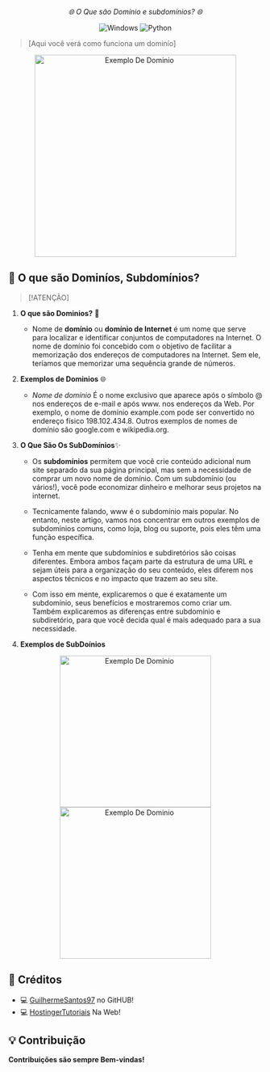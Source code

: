 <p align="center">
  <p align="center">
    <em>🌐 O Que são Domínio e subdomínios? 🌐</em>
  </p>
  <p align="center">
    <img src="https://img.shields.io/badge/Windows-0078D6?style=for-the-badge&logo=windows&logoColor=white" alt="Windows">
    <img src="https://img.shields.io/badge/Python-3776AB.svg?style=for-the-badge&logo=Python&logoColor=white" alt="Python">
  </p>
</p>

>[Aqui você verá como funciona um dominío]

<p align="center">
  <img src="https://www.hostinger.com.br/tutoriais/wp-content/uploads/sites/12/2021/10/Como-Funcionam-os-Dominios.png" alt="Exemplo De Dominio" height="400"/>
</p>
  

## 🚀 O que são Dominíos, Subdomínios?

> [!ATENÇÃO]  
   
1. **O que são Dominios?** 🔗
   - Nome de **domínio** ou **domínio de Internet** é um nome que serve para localizar e identificar conjuntos de computadores na Internet. O nome de domínio foi concebido com o objetivo de facilitar a memorização dos endereços de computadores na Internet. Sem ele, teríamos que memorizar uma sequência grande de números. 


2. **Exemplos de Dominios** 🌐
    - *Nome de domínio*
    É o nome exclusivo que aparece após o símbolo @ nos endereços de e-mail e após www. nos endereços da Web. Por exemplo, o nome de domínio example.com pode ser convertido no endereço físico 198.102.434.8. Outros exemplos de nomes de domínio são google.com e wikipedia.org.
   

3. **O Que São Os SubDomínios**✨
    - Os **subdomínios** permitem que você crie conteúdo adicional num site separado da sua página principal, mas sem a necessidade de comprar um novo nome de domínio. Com um subdomínio (ou vários!), você pode economizar dinheiro e melhorar seus projetos na internet.

    - Tecnicamente falando, www é o subdomínio mais popular. No entanto, neste artigo, vamos nos concentrar em outros exemplos de subdomínios comuns, como loja, blog ou suporte, pois eles têm uma função específica.

    - Tenha em mente que subdomínios e subdiretórios são coisas diferentes. Embora ambos façam parte da estrutura de uma URL e sejam úteis para a organização do seu conteúdo, eles diferem nos aspectos técnicos e no impacto que trazem ao seu site.

    - Com isso em mente, explicaremos o que é exatamente um subdomínio, seus benefícios e mostraremos como criar um. Também explicaremos as diferenças entre subdomínio e subdiretório, para que você decida qual é mais adequado para a sua necessidade.


4. **Exemplos de SubDoínios**
<p align="center">
    <img src="https://www.hostinger.com.br/tutoriais/wp-content/uploads/sites/12/2023/05/BR-estrutura-de-uma-url.png" alt="Exemplo De Dominio" height="300"/>
    <img src="https://www.hostinger.com.br/tutoriais/wp-content/uploads/sites/12/2023/05/what-are-subdomains-1.jpg" alt="Exemplo De Dominio" height="300"/>
  </p>
</p>
     

## 📃 Créditos
- 💻 [GuilhermeSantos97](https://github.com/GuilhermeSantos97) no GitHUB!
- 💻 [HostingerTutoriais](https://www.hostinger.com.br/tutoriais) Na Web!


## 💡 Contribuição
**Contribuições são sempre Bem-vindas!**  